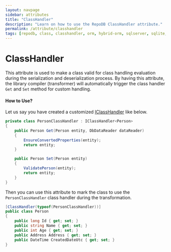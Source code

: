 ```yaml
---
layout: navpage
sidebar: attributes
title: "ClassHandler"
description: "Learn on how to use the RepoDB ClassHandler attribute."
permalink: /attribute/classhandler
tags: [repodb, class, classhandler, orm, hybrid-orm, sqlserver, sqlite, mysql, postgresql]
---
```


# ClassHandler

This attribute is used to make a class valid for class handling evaluation during the serialization and deserialization process. By having this attribute, the library compiler (transformer) will automatically trigger the class handler `Get` and `Set` method for custom handling.

#### How to Use?

Let us say you have created a customized [IClassHandler](/interface/iclasshandler) like below.

```csharp
private class PersonClassHandler : IClassHandler<Person>
{
	public Person Get(Person entity, DbDataReader dataReader)
	{
        EnsureConvertedProperties(entity);
		return entity;
	}

	public Person Set(Person entity)
	{
        ValidatePerson(entity);
		return entity;
	}
}
```

Then you can use this attribute to mark the class to use the `PersonClassHandler` class handler during the transformation.

```csharp
[ClassHandler(typeof(PersonClassHandler))]
public class Person
{
	public long Id { get; set; }
	public string Name { get; set; }
	public int Age { get; set; }
	public Address Address { get; set; }
	public DateTime CreatedDateUtc { get; set; }
}
```